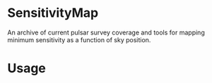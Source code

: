 # SensitivityMap
An archive of current pulsar survey coverage and tools for mapping minimum sensitivity as a function of sky position.

# Usage
